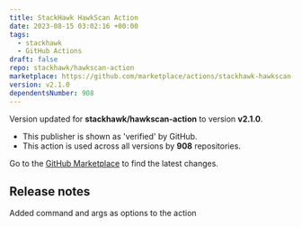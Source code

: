 ```yaml
---
title: StackHawk HawkScan Action
date: 2023-08-15 03:02:16 +00:00
tags:
  - stackhawk
  - GitHub Actions
draft: false
repo: stackhawk/hawkscan-action
marketplace: https://github.com/marketplace/actions/stackhawk-hawkscan-action
version: v2.1.0
dependentsNumber: 908
---
```



Version updated for **stackhawk/hawkscan-action** to version **v2.1.0**.
- This publisher is shown as 'verified' by GitHub.
- This action is used across all versions by **908** repositories.

Go to the [GitHub Marketplace](https://github.com/marketplace/actions/stackhawk-hawkscan-action) to find the latest changes.

## Release notes

Added command and args as options to the action
